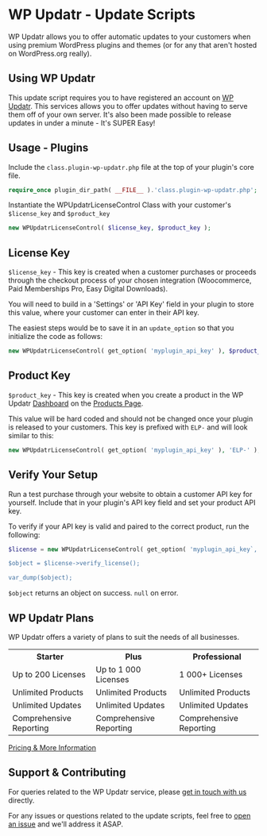 
# WP Updatr - Update Scripts

WP Updatr allows you to offer automatic updates to your customers when using premium WordPress plugins and themes (or for any that aren't hosted on WordPress.org really).

## Using WP Updatr

This update script requires you to have registered an account on [WP Updatr](https://wpupdatr.com/#pricing). This services allows you to offer updates without having to serve them off of your own server. It's also been made possible to release updates in under a minute - It's SUPER Easy!

## Usage - Plugins

Include the `class.plugin-wp-updatr.php` file at the top of your plugin's core file.

```php
require_once plugin_dir_path( __FILE__ ).'class.plugin-wp-updatr.php';
```
Instantiate the WPUpdatrLicenseControl Class with your customer's `$license_key` and `$product_key`
```php
new WPUpdatrLicenseControl( $license_key, $product_key );
```
## License Key

`$license_key` - This key is created when a customer purchases or proceeds through the checkout process of your chosen integration (Woocommerce, Paid Memberships Pro, Easy Digital Downloads).

You will need to build in a 'Settings' or 'API Key' field in your plugin to store this value, where your customer can enter in their API key. 

The easiest steps would be to save it in an `update_option` so that you initialize the code as follows: 

```php
new WPUpdatrLicenseControl( get_option( 'myplugin_api_key' ), $product_key );
```
## Product Key

`$product_key` - This key is created when you create a product in the WP Updatr [Dashboard](https://app.wpupdatr.com/dashboard/) on the [Products Page](https://app.wpupdatr.com/products/).

This value will be hard coded and should not be changed once your plugin is released to your customers. This key is prefixed with `ELP-` and will look similar to this: 

```php
new WPUpdatrLicenseControl( get_option( 'myplugin_api_key' ), 'ELP-' );
```

## Verify Your Setup

Run a test purchase through your website to obtain a customer API key for yourself. Include that in your plugin's API key field and set your product API key. 

To verify if your API key is valid and paired to the correct product, run the following: 

```php
$license = new WPUpdatrLicenseControl( get_option( 'myplugin_api_key`, 'ELP-' );

$object = $license->verify_license();

var_dump($object);
```
`$object` returns an object on success. `null` on error.

## WP Updatr Plans

WP Updatr offers a variety of plans to suit the needs of all businesses.

<table>
	<tr>
		<th>Starter</th>
		<th>Plus</th>
		<th>Professional</th>
	</tr>
  	<tr>
  		<td>Up to 200 Licenses</td>
  		<td>Up to 1 000 Licenses</td>
  		<td>1 000+ Licenses</td>
  	</tr>
  	<tr>
  		<td>Unlimited Products</td>
  		<td>Unlimited Products</td>
  		<td>Unlimited Products</td>
  	</tr>
  	<tr>
  		<td>Unlimited Updates</td>
  		<td>Unlimited Updates</td>
  		<td>Unlimited Updates</td>
  	</tr>
  	<tr>
  		<td>Comprehensive Reporting</td>
  		<td>Comprehensive Reporting</td>
  		<td>Comprehensive Reporting</td>
  	</tr>  
</table>

[Pricing & More Information](https://wpupdatr.com/#pricing)

## Support & Contributing

For queries related to the WP Updatr service, please [get in touch with us](https://wpupdatr.com/support/) directly. 

For any issues or questions related to the update scripts, feel free to [open an issue](https://github.com/wp-updatr/update-scripts/issues) and we'll address it ASAP.